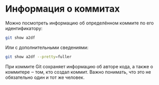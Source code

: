 # Информация о коммитах

Можно посмотреть информацию об определённом коммите по его идентификатору:

```sh
git show a2df
```

Или с дополнительными сведениями:

```sh
git show a2df --pretty=fuller
```

При коммите Git сохраняет информацию об авторе кода, а также о коммитере ‒ том, кто создал коммит. Важно понимать, что это не обязательно один и тот же человек.
